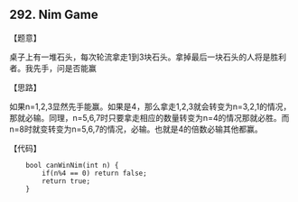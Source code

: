 ## 292. Nim Game

【题意】

桌子上有一堆石头，每次轮流拿走1到3块石头。拿掉最后一块石头的人将是胜利者。我先手，问是否能赢

【思路】

如果n=1,2,3显然先手能赢。如果是4，那么拿走1,2,3就会转变为n=3,2,1的情况，那就必输。同理，n=5,6,7时只要拿走相应的数量转变为n=4的情况那就必胜。而n=8时就变转变为n=5,6,7的情况，必输。也就是4的倍数必输其他都赢。

【代码】

```
    bool canWinNim(int n) {
        if(n%4 == 0) return false;
        return true;
    }
```